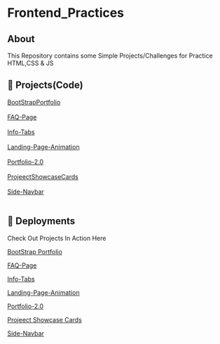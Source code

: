 #  Frontend_Practices 

## About
This Repository contains some Simple Projects/Challenges for Practice HTML,CSS & JS

## 🔗 Projects(Code)
<a href="BootStrapPortfolio" target="_blank">BootStrapPortfolio</a><br><br>
<a href="FAQ-Page" target="_blank">
FAQ-Page </a><br><br>
<a href="
Info-Tabs" target="_blank">
Info-Tabs </a><br><br>
<a href="Landing-Page-Animation" target="_blank">Landing-Page-Animation</a><br><br>
<a href="Portfolio-2.0" target="_blank">Portfolio-2.0</a><br><br>
<a href="
ProjeectShowcaseCards " target="_blank">
ProjeectShowcaseCards </a><br><br>
<a href="Side-Navbar" target="_blank">Side-Navbar</a><br><br>

## 🚀 Deployments
Check Out Projects In Action Here 

[BootStrap Portfolio](https://bootstrap-portfolio-pritam.netlify.app)

[FAQ-Page](https://faq-page-frontend.netlify.app)

[Info-Tabs](https://info-tabs.netlify.app)

[Landing-Page-Animation](https://sea-beaches-of-india.netlify.app)

[Portfolio-2.0](pritams-minimal-portfolio.netlify.app)

[Projeect Showcase Cards](https://projects-showcase-cards.netlify.app)

[Side-Navbar](https://animatedbar.netlify.app)
